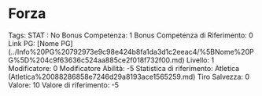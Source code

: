 # Forza

Tags: STAT
: No
Bonus Competenza: 1
Bonus Competenza di Riferimento: 0
Link PG: [Nome PG] (../Info%20PG%20792973e9c98e424b8fa1da3d1c2eeac4/%5BNome%20PG%5D%204c9f63636c524aa885ce2f018f732f00.md)
Livello: 1
Modificatore: 0
Modificatore  Abilità: -5
Statistica di riferimento: Atletica (Atletica%20088286858e7246d29a8193ace1565259.md)
Tiro Salvezza: 0
Valore: 10
Valore di riferimento: -5